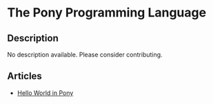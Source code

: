# The Pony Programming Language

## Description

No description available. Please consider contributing.

## Articles

- [Hello World in Pony](https://sampleprograms.io/projects/hello-world/pony)